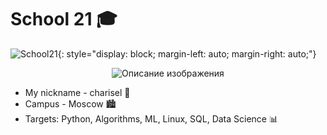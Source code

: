 # School 21 🎓

![Sсhool21](https://sun9-38.userapi.com/impg/KJR2NK87iyCNo7L8oZ9379FOTBF2nQJJ3mWvZw/mFRmaBUOkuk.jpg?size=480x360&quality=96&sign=8ffee636080944c3067db7ad320c8400&type=album){: style="display: block; margin-left: auto; margin-right: auto;"}

<div style="text-align: center;">
    <img src="[URL_вашего_изображения](https://sun9-38.userapi.com/impg/KJR2NK87iyCNo7L8oZ9379FOTBF2nQJJ3mWvZw/mFRmaBUOkuk.jpg?size=480x360&quality=96&sign=8ffee636080944c3067db7ad320c8400&type=album)" alt="Описание изображения" />
</div>

- My nickname - charisel 🐯
- Campus - Moscow 🏙
- Targets: Python, Algorithms, ML, Linux, SQL, Data Science 📊
